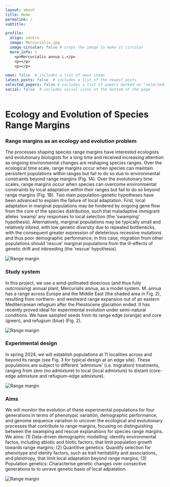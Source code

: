 ```yaml
---
layout: about
title: Home
permalink: /
subtitle: 

profile:
  align: centre
  image: Mercurialis.jpg
  image_circular: false # crops the image to make it circular
  more_info: >
    <p>Mercurialis annua L.</p>
    <p></p>
    <p></p>

news: false  # includes a list of news items
latest_posts: false  # includes a list of the newest posts
selected_papers: false # includes a list of papers marked as "selected={true}"
social: false  # includes social icons at the bottom of the page
---
```


<h1> Ecology and Evolution of Species Range Margins </h1> 

### Range margins as an ecology and evolution problem
The processes shaping species range margins have interested ecologists and evolutionary biologists for a long time and received increasing attention as ongoing environmental changes are reshaping species ranges. Over the ecological time scale, range margins occur when species can maintain persistent populations within ranges but fail to do so due to environmental constraints beyond range margins (Fig. 1A). Over the evolutionary time scales, range margins occur when species can overcome environmental constraints by local adaptation within their ranges but fail to do so beyond range margins (Fig. 1B). Two main population-genetic hypotheses have been advanced to explain the failure of local adaptation. First, local adaptation in marginal populations may be hindered by ongoing gene flow from the core of the species distribution, such that maladaptive immigrant alleles ‘swamp’ any responses to local selection (the ‘swamping’ hypothesis). Alternatively, marginal populations may be typically small and relatively inbred, with low genetic diversity due to repeated bottlenecks, with the consequent greater expression of deleterious recessive mutations and thus poor demographic performance; in this case, migration from other populations should ‘rescue’ marginal populations from the ill-effects of genetic drift and inbreeding (the ‘rescue’ hypothesis).

<img src="assets/img/Range.margin_ecology_evolution.png" alt="Range margin">

### Study system
In this project, we use a wind-pollinated dioecious (and thus fully outcrossing) annual plant, Mercurialis annua, as a model system. M. annua has a range across Europe and the Middle East (the shaded area in Fig. 2), resulting from northern- and westward range expansion out of an eastern Mediterranean refugium after the Pleistocene glaciation ended. It has recently proved ideal for experimental evolution under semi-natural conditions. We have sampled seeds from its range edge (orange) and core (green), and refugium (blue) (Fig. 2). 

<img src="assets/img/Range.margin_ecology_evolution.png" alt="Range margin">

### Experimental design
In spring 2024, we will establish populations at 11 localities across and beyond its range (see Fig. 3 for typical design at an edge site). These populations are subject to different 'admixture' (i.e. migration) treatments, ranging from zero (no admixture) to local (local admixture) to distant (core-edge admixture and refugium-edge admixture).

<img src="assets/img/Range.margin_ecology_evolution.png" alt="Range margin">

### Aims
We will monitor the evolution of these experimental populations for four generations in terms of phenotypic variation, demographic performance, and genome sequence variation to uncover the ecological and evolutionary processes that contribute to range margins, focusing on distinguishing between the swamping and rescue explanations for species range margins. We aims: 
(1)	Data-driven demographic modelling: identify environmental factos, including abiotic and biotic factors, that limit population growth towards range margins;
(2)	Quantitive genetics: Quanitfy selection for phenotype and idenity factors, such as trait heritability and associations, and pleiotropy, that limit local adaptation beyond range margins;
(3)	Population genetics: Characterise genetic changes over consective generations to to unrave genetic basis of local adpatation.

<img src="assets/img/Range.margin_ecology_evolution.png" alt="Range margin">

